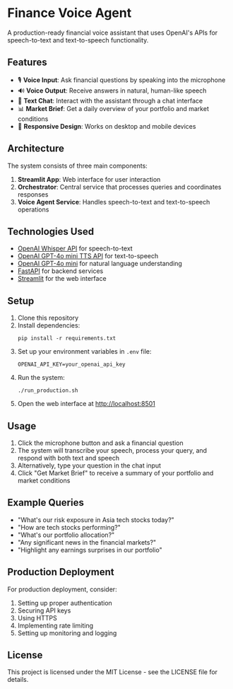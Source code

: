 # Finance Voice Agent

A production-ready financial voice assistant that uses OpenAI's APIs for speech-to-text and text-to-speech functionality.

## Features

- 🎙️ **Voice Input**: Ask financial questions by speaking into the microphone
- 🔊 **Voice Output**: Receive answers in natural, human-like speech
- 💬 **Text Chat**: Interact with the assistant through a chat interface
- 📊 **Market Brief**: Get a daily overview of your portfolio and market conditions
- 📱 **Responsive Design**: Works on desktop and mobile devices

## Architecture

The system consists of three main components:

1. **Streamlit App**: Web interface for user interaction
2. **Orchestrator**: Central service that processes queries and coordinates responses
3. **Voice Agent Service**: Handles speech-to-text and text-to-speech operations

## Technologies Used

- [OpenAI Whisper API](https://platform.openai.com/docs/api-reference/audio/createTranscription) for speech-to-text
- [OpenAI GPT-4o mini TTS API](https://platform.openai.com/docs/api-reference/audio/createSpeech) for text-to-speech
- [OpenAI GPT-4o mini](https://platform.openai.com/docs/models/gpt-4o-mini) for natural language understanding
- [FastAPI](https://fastapi.tiangolo.com/) for backend services
- [Streamlit](https://streamlit.io/) for the web interface

## Setup

1. Clone this repository
2. Install dependencies:
   ```
   pip install -r requirements.txt
   ```
3. Set up your environment variables in `.env` file:
   ```
   OPENAI_API_KEY=your_openai_api_key
   ```
4. Run the system:
   ```
   ./run_production.sh
   ```
5. Open the web interface at [http://localhost:8501](http://localhost:8501)

## Usage

1. Click the microphone button and ask a financial question
2. The system will transcribe your speech, process your query, and respond with both text and speech
3. Alternatively, type your question in the chat input
4. Click "Get Market Brief" to receive a summary of your portfolio and market conditions

## Example Queries

- "What's our risk exposure in Asia tech stocks today?"
- "How are tech stocks performing?"
- "What's our portfolio allocation?"
- "Any significant news in the financial markets?"
- "Highlight any earnings surprises in our portfolio"

## Production Deployment

For production deployment, consider:

1. Setting up proper authentication
2. Securing API keys
3. Using HTTPS
4. Implementing rate limiting
5. Setting up monitoring and logging

## License

This project is licensed under the MIT License - see the LICENSE file for details.
